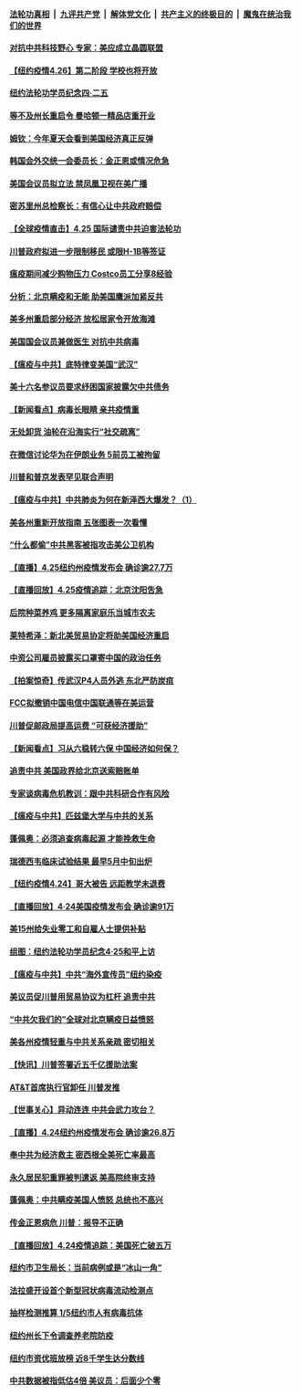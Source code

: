 

####  [法轮功真相](../../../../basic/blob/master/README.md?t=04270831) &nbsp;|&nbsp; [九评共产党](../../../../9ping.md/blob/master/README.md?t=04270831) &nbsp;|&nbsp; [解体党文化](../../../../jtdwh.md/blob/master/README.md?t=04270831)  &nbsp;|&nbsp; [共产主义的终极目的](../../../../gczydzjmd.md/blob/master/README.md?t=04270831) &nbsp;|&nbsp; [魔鬼在统治我们的世界](../../../../mgztzwmdsj.md/blob/master/README.md?t=04270831) 

#### [对抗中共科技野心 专家：美应成立晶圆联盟](../pages/nsc412/n12063059.md?t=04270831) 

#### [【纽约疫情4.26】第二阶段 学校也将开放](../pages/nsc412/n12062219.md?t=04270831) 

#### [纽约法轮功学员纪念四·二五](../pages/nsc412/n12062400.md?t=04270831) 

#### [等不及州长重启令 曼哈顿一精品店重开业](../pages/nsc412/n12062624.md?t=04270831) 

#### [姆钦：今年夏天会看到美国经济真正反弹](../pages/nsc412/n12062652.md?t=04270831) 

#### [韩国会外交统一会委员长：金正恩或情况危急](../pages/nsc412/n12062517.md?t=04270831) 

#### [美国会议员拟立法 禁凤凰卫视在美广播](../pages/nsc412/n12062454.md?t=04270831) 

#### [密苏里州总检察长：有信心让中共政府赔偿](../pages/nsc412/n12062437.md?t=04270831) 

#### [【全球疫情直击】4.25 国际谴责中共迫害法轮功](../pages/nsc412/n12062346.md?t=04270831) 

#### [川普政府拟进一步限制移民 或限H-1B等签证](../pages/nsc412/n12061670.md?t=04270831) 

#### [瘟疫期间减少购物压力 Costco员工分享8经验](../pages/nsc412/n12047783.md?t=04270831) 

#### [分析：北京瞒疫和无能 助美国鹰派加紧反共](../pages/nsc412/n12049842.md?t=04270831) 

#### [美多州重启部分经济 放松居家令开放海滩](../pages/nsc412/n12061671.md?t=04270831) 

#### [美国国会议员兼做医生 对抗中共病毒](../pages/nsc412/n12061757.md?t=04270831) 

#### [【瘟疫与中共】底特律变美国“武汉”](../pages/nsc412/n12061762.md?t=04270831) 

#### [美十六名参议员要求纾困国家披露欠中共债务](../pages/nsc412/n12060509.md?t=04270831) 

#### [【新闻看点】病毒长眼睛 亲共疫情重](../pages/nsc412/n12061304.md?t=04270831) 

#### [无处卸货 油轮在沿海实行“社交疏离”](../pages/nsc412/n12061458.md?t=04270831) 

#### [在微信讨论华为在伊朗业务 5前员工被拘留](../pages/nsc412/n12061384.md?t=04270831) 

#### [川普和普京发表罕见联合声明](../pages/nsc412/n12061249.md?t=04270831) 

#### [【瘟疫与中共】中共肺炎为何在新泽西大爆发？（1）](../pages/nsc412/n12060602.md?t=04270831) 

#### [美各州重新开放指南 五张图表一次看懂](../pages/nsc412/n12060820.md?t=04270831) 

#### [“什么都偷”中共黑客被指攻击美公卫机构](../pages/nsc412/n12060752.md?t=04270831) 

#### [【直播】4.25纽约州疫情发布会 确诊逾27.7万](../pages/nsc412/n12060773.md?t=04270831) 

#### [【直播回放】4.25疫情追踪：北京沈阳吿急](../pages/nsc412/n12060604.md?t=04270831) 

#### [后院种菜养鸡 更多隔离家庭乐当城市农夫](../pages/nsc412/n12054431.md?t=04270831) 

#### [莱特希泽：新北美贸易协定将助美国经济重启](../pages/nsc412/n12059871.md?t=04270831) 

#### [中资公司雇员披露买口罩寄中国的政治任务](../pages/nsc412/n12059553.md?t=04270831) 

#### [【拍案惊奇】传武汉P4人员外逃 东北严防炭疽](../pages/nsc412/n12059924.md?t=04270831) 

#### [FCC拟撤销中国电信中国联通等在美运营](../pages/nsc412/n12059649.md?t=04270831) 

#### [川普促邮政局提高运费 “可获经济援助”](../pages/nsc412/n12059584.md?t=04270831) 

#### [【新闻看点】习从六稳转六保 中国经济如何保？](../pages/nsc412/n12059042.md?t=04270831) 

#### [追责中共 美国政界给北京送索赔账单](../pages/nsc412/n12059007.md?t=04270831) 

#### [专家谈病毒危机教训：跟中共科研合作有风险](../pages/nsc412/n12059257.md?t=04270831) 

#### [【瘟疫与中共】匹兹堡大学与中共的关系](../pages/nsc412/n12059351.md?t=04270831) 

#### [蓬佩奥：必须追查病毒起源 才能挽救生命](../pages/nsc412/n12059157.md?t=04270831) 

#### [瑞德西韦临床试验结果 最早5月中旬出炉](../pages/nsc412/n12059289.md?t=04270831) 

#### [【纽约疫情4.24】哥大被告 远距教学未退费](../pages/nsc412/n12057858.md?t=04270831) 

#### [【直播回放】4·24美国疫情发布会 确诊逾91万](../pages/nsc412/n12059195.md?t=04270831) 

#### [美15州给失业零工和自雇人士提供补贴](../pages/nsc412/n12059072.md?t=04270831) 

#### [组图：纽约法轮功学员纪念4·25和平上访](../pages/nsc412/n12058859.md?t=04270831) 

#### [【瘟疫与中共】中共“海外宣传员”纽约染疫](../pages/nsc412/n12058559.md?t=04270831) 

#### [美议员促川普用贸易协议为杠杆 追责中共](../pages/nsc412/n12055667.md?t=04270831) 

#### [“中共欠我们的”全球对北京瞒疫日益愤怒](../pages/nsc412/n12058922.md?t=04270831) 

#### [美各州疫情轻重与中共关系亲疏 密切相关](../pages/nsc412/n12058789.md?t=04270831) 

#### [【快讯】川普签署近五千亿援助法案](../pages/nsc412/n12058861.md?t=04270831) 

#### [AT&T首席执行官卸任 川普发推](../pages/nsc412/n12058509.md?t=04270831) 

#### [【世事关心】异动连连 中共会武力攻台？](../pages/nsc412/n12056996.md?t=04270831) 

#### [【直播】4.24纽约州疫情发布会 确诊逾26.8万](../pages/nsc412/n12058617.md?t=04270831) 

#### [奉中共为经济救主 密西根全美死亡率最高](../pages/nsc412/n12058500.md?t=04270831) 

#### [永久居民犯重罪被判遣返 美高院终审支持](../pages/nsc412/n12058263.md?t=04270831) 

#### [蓬佩奥：中共瞒疫美国人愤怒 总统也不高兴](../pages/nsc412/n12058100.md?t=04270831) 

#### [传金正恩病危 川普：报导不正确](../pages/nsc412/n12058221.md?t=04270831) 

#### [【直播回放】4.24疫情追踪：美国死亡破五万](../pages/nsc412/n12057932.md?t=04270831) 

#### [纽约市卫生局长：当前病例或是“冰山一角”](../pages/nsc412/n12057298.md?t=04270831) 

#### [法拉盛开设首个新型冠状病毒流动检测点](../pages/nsc412/n12057279.md?t=04270831) 

#### [抽样检测推算  1/5纽约市人有病毒抗体](../pages/nsc412/n12057295.md?t=04270831) 

#### [纽约州长下令调查养老院防疫](../pages/nsc412/n12057270.md?t=04270831) 

#### [纽约市资优班放榜  近8千学生达分数线](../pages/nsc412/n12057263.md?t=04270831) 

#### [中共数据被指低估4倍 美议员：后面少个零](../pages/nsc412/n12057008.md?t=04270831) 

